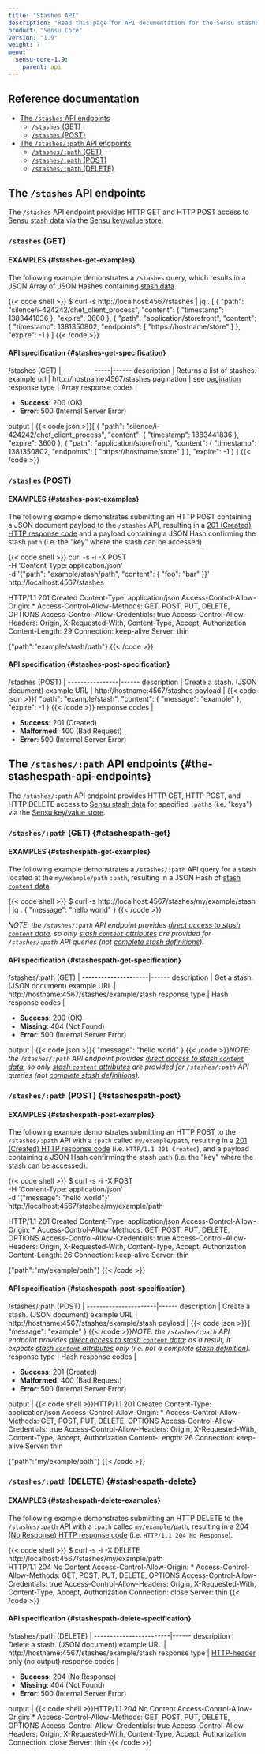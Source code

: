 ```yaml
---
title: "Stashes API"
description: "Read this page for API documentation for the Sensu stashes API, including endpoints as well as request and response examples."
product: "Sensu Core"
version: "1.9"
weight: 7
menu:
  sensu-core-1.9:
    parent: api
---
```


## Reference documentation

- [The `/stashes` API endpoints](#the-stashes-api-endpoints)
  - [`/stashes` (GET)](#stashes-get)
  - [`/stashes` (POST)](#stashes-post)
- [The `/stashes/:path` API endpoints](#the-stashespath-api-endpoints)
  - [`/stashes/:path` (GET)](#stashespath-get)
  - [`/stashes/:path` (POST)](#stashespath-post)
  - [`/stashes/:path` (DELETE)](#stashespath-delete)

## The `/stashes` API endpoints

The `/stashes` API endpoint provides HTTP GET and HTTP POST access to [Sensu
stash data][3] via the [Sensu key/value store][4].

### `/stashes` (GET)

#### EXAMPLES {#stashes-get-examples}

The following example demonstrates a `/stashes` query, which results in a JSON
Array of JSON Hashes containing [stash data][3].

{{< code shell >}}
$ curl -s http://localhost:4567/stashes | jq .
[
  {
    "path": "silence/i-424242/chef_client_process",
    "content": {
      "timestamp": 1383441836
    },
    "expire": 3600
  },
  {
    "path": "application/storefront",
    "content": {
      "timestamp": 1381350802,
      "endpoints": [
        "https://hostname/store"
      ]
    },
    "expire": -1
  }
]
{{< /code >}}

#### API specification {#stashes-get-specification}  

/stashes (GET) | 
---------------|------
description    | Returns a list of stashes.
example url    | http://hostname:4567/stashes
pagination     | see [pagination][11]
response type  | Array
response codes | <ul><li>**Success**: 200 (OK)</li><li>**Error**: 500 (Internal Server Error)</li></ul>
output         | {{< code json >}}[
  {
    "path": "silence/i-424242/chef_client_process",
    "content": {
      "timestamp": 1383441836
    },
    "expire": 3600
  },
  {
    "path": "application/storefront",
    "content": {
      "timestamp": 1381350802,
      "endpoints": [
        "https://hostname/store"
      ]
    },
    "expire": -1
  }
]
{{< /code >}}

### `/stashes` (POST)

#### EXAMPLES {#stashes-post-examples}

The following example demonstrates submitting an HTTP POST containing a JSON
document payload to the `/stashes` API, resulting in a [201 (Created) HTTP
response code][5] and a payload containing a JSON Hash confirming the stash
`path` (i.e. the "key" where the stash can be accessed).

{{< code shell >}}
curl -s -i -X POST \
-H 'Content-Type: application/json' \
-d '{"path": "example/stash/path", "content": { "foo": "bar" }}' \
http://localhost:4567/stashes

HTTP/1.1 201 Created
Content-Type: application/json
Access-Control-Allow-Origin: *
Access-Control-Allow-Methods: GET, POST, PUT, DELETE, OPTIONS
Access-Control-Allow-Credentials: true
Access-Control-Allow-Headers: Origin, X-Requested-With, Content-Type, Accept, Authorization
Content-Length: 29
Connection: keep-alive
Server: thin

{"path":"example/stash/path"}
{{< /code >}}

#### API specification {#stashes-post-specification}

/stashes (POST) | 
----------------|------
description     | Create a stash. (JSON document)
example URL     | http://hostname:4567/stashes
payload         | {{< code json >}}{
  "path": "example/stash",
  "content": {
    "message": "example"
  },
  "expire": -1
}
{{< /code >}}
response codes  | <ul><li>**Success**: 201 (Created)</li><li>**Malformed**: 400 (Bad Request)</li><li>**Error**: 500 (Internal Server Error)</li></ul>

## The `/stashes/:path` API endpoints {#the-stashespath-api-endpoints}

The `/stashes/:path` API endpoint provides HTTP GET, HTTP POST, and HTTP DELETE
access to [Sensu stash data][3] for specified `:path`s (i.e. "keys") via the
[Sensu key/value store][4].

### `/stashes/:path` (GET) {#stashespath-get}

#### EXAMPLES {#stashespath-get-examples}

The following example demonstrates a `/stashes/:path` API query for a stash
located at the `my/example/path` `:path`, resulting in a JSON Hash of [stash
`content` data][8].

{{< code shell >}}
$ curl -s http://localhost:4567/stashes/my/example/stash | jq .
{
  "message": "hello world"
}
{{< /code >}}

_NOTE: the `/stashes/:path` API endpoint provides [direct access to stash
`content` data][7], so only [stash `content` attributes][8] are provided for
`/stashes/:path` API queries (not [complete stash definitions][9])._

#### API specification {#stashespath-get-specification}

/stashes/:path (GET) | 
---------------------|------
description          | Get a stash. (JSON document)
example URL          | http://hostname:4567/stashes/example/stash
response type        | Hash
response codes       | <ul><li>**Success**: 200 (OK)</li><li>**Missing**: 404 (Not Found)</li><li>**Error**: 500 (Internal Server Error)</li></ul>
output               | {{< code json >}}{
  "message": "hello world"
}
{{< /code >}}_NOTE: the `/stashes/:path` API endpoint provides [direct access to stash `content` data][7], so only [stash `content` attributes][8] are provided for `/stashes/:path` API queries (not [complete stash definitions][9])._

### `/stashes/:path` (POST) {#stashespath-post}

#### EXAMPLES {#stashespath-post-examples}

The following example demonstrates submitting an HTTP POST to the
`/stashes/:path` API with a `:path` called `my/example/path`, resulting in a
[201 (Created) HTTP response code][5] (i.e. `HTTP/1.1 201 Created`), and a
payload containing a JSON Hash confirming the stash `path` (i.e. the "key" where
the stash can be accessed).

{{< code shell >}}
$ curl -s -i -X POST \
-H 'Content-Type: application/json' \
-d '{"message": "hello world"}' \
http://localhost:4567/stashes/my/example/path

HTTP/1.1 201 Created
Content-Type: application/json
Access-Control-Allow-Origin: *
Access-Control-Allow-Methods: GET, POST, PUT, DELETE, OPTIONS
Access-Control-Allow-Credentials: true
Access-Control-Allow-Headers: Origin, X-Requested-With, Content-Type, Accept, Authorization
Content-Length: 26
Connection: keep-alive
Server: thin

{"path":"my/example/path"}
{{< /code >}}

#### API specification {#stashespath-post-specification}

/stashes/:path (POST) | 
----------------------|------
description           | Create a stash. (JSON document)
example URL           | http://hostname:4567/stashes/example/stash
payload               | {{< code json >}}{
  "message": "example"
}
{{< /code >}}_NOTE: the `/stashes/:path` API endpoint provides [direct access to stash `content` data][7]; as a result, it expects [stash `content` attributes][8] only (i.e. not a complete [stash definition][9])._
response type         | Hash
response codes        | <ul><li>**Success**: 201 (Created)</li><li>**Malformed**: 400 (Bad Request)</li><li>**Error**: 500 (Internal Server Error)</li></ul>
output                | {{< code shell >}}HTTP/1.1 201 Created
Content-Type: application/json
Access-Control-Allow-Origin: *
Access-Control-Allow-Methods: GET, POST, PUT, DELETE, OPTIONS
Access-Control-Allow-Credentials: true
Access-Control-Allow-Headers: Origin, X-Requested-With, Content-Type, Accept, Authorization
Content-Length: 26
Connection: keep-alive
Server: thin

{"path":"my/example/path"}
{{< /code >}}

### `/stashes/:path` (DELETE) {#stashespath-delete}

#### EXAMPLES {#stashespath-delete-examples}

The following example demonstrates submitting an HTTP DELETE to the
`/stashes/:path` API with a `:path` called `my/example/path`, resulting in a
[204 (No Response) HTTP response code][5] (i.e. `HTTP/1.1 204 No Response`).

{{< code shell >}}
$ curl -s -i -X DELETE http://localhost:4567/stashes/my/example/path                                                                                                                                                                                        
HTTP/1.1 204 No Content
Access-Control-Allow-Origin: *
Access-Control-Allow-Methods: GET, POST, PUT, DELETE, OPTIONS
Access-Control-Allow-Credentials: true
Access-Control-Allow-Headers: Origin, X-Requested-With, Content-Type, Accept, Authorization
Connection: close
Server: thin
{{< /code >}}

#### API specification {#stashespath-delete-specification}

/stashes/:path (DELETE) | 
------------------------|------
description             | Delete a stash. (JSON document)
example URL             | http://hostname:4567/stashes/example/stash
response type           | [HTTP-header][10] only (no output)
response codes          | <ul><li>**Success**: 204 (No Response)</li><li>**Missing**: 404 (Not Found)</li><li>**Error**: 500 (Internal Server Error)</li></ul>
output                  | {{< code shell >}}HTTP/1.1 204 No Content
Access-Control-Allow-Origin: *
Access-Control-Allow-Methods: GET, POST, PUT, DELETE, OPTIONS
Access-Control-Allow-Credentials: true
Access-Control-Allow-Headers: Origin, X-Requested-With, Content-Type, Accept, Authorization
Connection: close
Server: thin
{{< /code >}}

[1]:  https://en.wikipedia.org/wiki/Key-value_database
[2]:  ../../reference/events
[3]:  ../../reference/stashes#what-is-a-sensu-stash
[4]:  ../../reference/stashes#the-sensu-keyvalue-store
[5]:  https://en.wikipedia.org/wiki/List_of_HTTP_status_codes
[6]:  #stashes-get
[7]:  ../../reference/stashes#direct-access-to-stash-content-data
[8]:  ../../reference/stashes#content-attributes
[9]:  ../../reference/stashes#stash-definition-specification
[10]: https://www.w3.org/Protocols/rfc2616/rfc2616-sec14.html
[11]:  ../overview#pagination
